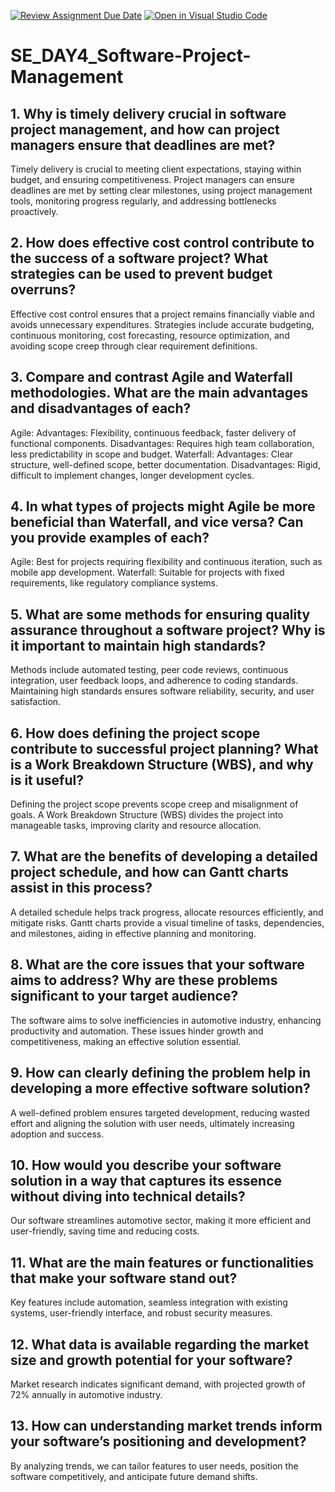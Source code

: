 [![Review Assignment Due Date](https://classroom.github.com/assets/deadline-readme-button-22041afd0340ce965d47ae6ef1cefeee28c7c493a6346c4f15d667ab976d596c.svg)](https://classroom.github.com/a/9pw6JKcu)
[![Open in Visual Studio Code](https://classroom.github.com/assets/open-in-vscode-2e0aaae1b6195c2367325f4f02e2d04e9abb55f0b24a779b69b11b9e10269abc.svg)](https://classroom.github.com/online_ide?assignment_repo_id=18661591&assignment_repo_type=AssignmentRepo)
# SE_DAY4_Software-Project-Management
## 1. Why is timely delivery crucial in software project management, and how can project managers ensure that deadlines are met?
Timely delivery is crucial to meeting client expectations, staying within budget, and ensuring competitiveness. Project managers can ensure deadlines are met by setting clear milestones, using project management tools, monitoring progress regularly, and addressing bottlenecks proactively.
## 2. How does effective cost control contribute to the success of a software project? What strategies can be used to prevent budget overruns?
Effective cost control ensures that a project remains financially viable and avoids unnecessary expenditures. Strategies include accurate budgeting, continuous monitoring, cost forecasting, resource optimization, and avoiding scope creep through clear requirement definitions.
## 3. Compare and contrast Agile and Waterfall methodologies. What are the main advantages and disadvantages of each?
Agile:
Advantages: Flexibility, continuous feedback, faster delivery of functional components.
Disadvantages: Requires high team collaboration, less predictability in scope and budget.
Waterfall:
Advantages: Clear structure, well-defined scope, better documentation.
Disadvantages: Rigid, difficult to implement changes, longer development cycles.
## 4. In what types of projects might Agile be more beneficial than Waterfall, and vice versa? Can you provide examples of each?
Agile: Best for projects requiring flexibility and continuous iteration, such as mobile app development.
Waterfall: Suitable for projects with fixed requirements, like regulatory compliance systems.
## 5. What are some methods for ensuring quality assurance throughout a software project? Why is it important to maintain high standards?
Methods include automated testing, peer code reviews, continuous integration, user feedback loops, and adherence to coding standards. Maintaining high standards ensures software reliability, security, and user satisfaction.
## 6. How does defining the project scope contribute to successful project planning? What is a Work Breakdown Structure (WBS), and why is it useful?
Defining the project scope prevents scope creep and misalignment of goals. A Work Breakdown Structure (WBS) divides the project into manageable tasks, improving clarity and resource allocation.
## 7. What are the benefits of developing a detailed project schedule, and how can Gantt charts assist in this process?
A detailed schedule helps track progress, allocate resources efficiently, and mitigate risks. Gantt charts provide a visual timeline of tasks, dependencies, and milestones, aiding in effective planning and monitoring.
## 8. What are the core issues that your software aims to address? Why are these problems significant to your target audience?
The software aims to solve inefficiencies in automotive industry, enhancing productivity and automation. These issues hinder growth and competitiveness, making an effective solution essential.
## 9. How can clearly defining the problem help in developing a more effective software solution?
A well-defined problem ensures targeted development, reducing wasted effort and aligning the solution with user needs, ultimately increasing adoption and success.
## 10. How would you describe your software solution in a way that captures its essence without diving into technical details?
Our software streamlines automotive sector, making it more efficient and user-friendly, saving time and reducing costs.
## 11. What are the main features or functionalities that make your software stand out?
Key features include automation, seamless integration with existing systems, user-friendly interface, and robust security measures.
## 12. What data is available regarding the market size and growth potential for your software?
Market research indicates significant demand, with projected growth of 72% annually in automotive industry.
## 13. How can understanding market trends inform your software’s positioning and development?
By analyzing trends, we can tailor features to user needs, position the software competitively, and anticipate future demand shifts.
